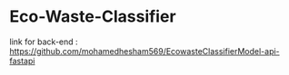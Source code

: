 ﻿# Eco-Waste-Classifier
link for back-end : https://github.com/mohamedhesham569/EcowasteClassifierModel-api-fastapi
